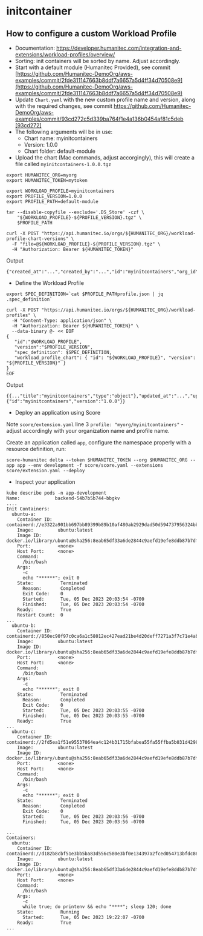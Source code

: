 # initcontainer

## How to configure a custom Workload Profile
- Documentation: https://developer.humanitec.com/integration-and-extensions/workload-profiles/overview/
- Sorting: init containers will be sorted by name. Adjust accordingly.
- Start with a default module (Humanitec Provided), see commit [https://github.com/Humanitec-DemoOrg/aws-examples/commit/2fde311147663b8ddf7a6657a5d4ff34d70508e9](https://github.com/Humanitec-DemoOrg/aws-examples/commit/2fde311147663b8ddf7a6657a5d4ff34d70508e9)
- Update `Chart.yaml` with the new custom profile name and version, along with the required changes, see commit [https://github.com/Humanitec-DemoOrg/aws-examples/commit/93cd272c5d339ba764f1e4a136b0454af81c5deb [93cd272]](https://github.com/Humanitec-DemoOrg/aws-examples/commit/012696a410ee0bccad61020640d5a11b57096b70)
- The following arguments will be in use:
    - Chart name: myinitcontainers
    - Version: 1.0.0
    - Chart folder: default-module
- Upload the chart (Mac commands, adjust accorgingly), this will create a file called `myinitcontainers-1.0.0.tgz`
```
export HUMANITEC_ORG=myorg
export HUMANITEC_TOKEN=mytoken

export WORKLOAD_PROFILE=myinitcontainers
export PROFILE_VERSION=1.0.0
export PROFILE_PATH=default-module

tar --disable-copyfile --exclude='.DS_Store' -czf \
    "${WORKLOAD_PROFILE}-${PROFILE_VERSION}.tgz" \
    $PROFILE_PATH

curl -X POST "https://api.humanitec.io/orgs/${HUMANITEC_ORG}/workload-profile-chart-versions" \
  -F "file=@${WORKLOAD_PROFILE}-${PROFILE_VERSION}.tgz" \
  -H "Authorization: Bearer ${HUMANITEC_TOKEN}"
```
Output

```
{"created_at":"...","created_by":"...","id":"myinitcontainers","org_id":"myorg","version":"1.0.0"}
```

- Define the Workload Profile
```
export SPEC_DEFINITION=`cat $PROFILE_PATHprofile.json | jq .spec_definition`

curl -X POST "https://api.humanitec.io/orgs/${HUMANITEC_ORG}/workload-profiles" \
  -H "Content-Type: application/json" \
  -H "Authorization: Bearer ${HUMANITEC_TOKEN}" \
  --data-binary @- << EOF
{
   "id":"$WORKLOAD_PROFILE",
   "version":"$PROFILE_VERSION",
   "spec_definition": $SPEC_DEFINITION,
   "workload_profile_chart": { "id": "${WORKLOAD_PROFILE}", "version": "${PROFILE_VERSION}" }
}
EOF
```
Output
```
{{..."title":"myinitcontainers","type":"object"},"updated_at":"...","updated_by":"...","version":"1.0.0","workload_profile_chart":{"id":"myinitcontainers","version":"1.0.0"}}
```

- Deploy an application using Score

Note `score/extension.yaml` line 3 `profile: "myorg/myinitcontainers"` - adjust accordingly with your organization name and profile name.

Create an application called `app`, configure the namespace properly with a resource definition, run:

`score-humanitec delta --token $HUMANITEC_TOKEN --org $HUMANITEC_ORG --app app --env development -f score/score.yaml --extensions score/extension.yaml --deploy`

- Inspect your application
```
kube describe pods -n app-development
Name:             backend-54b7b5b744-bbgkv
....
Init Containers:
  ubuntu-a:
    Container ID:  containerd://e3322a901bb697bb89399b89b10af480ab2929dad50d594737956324bb6c5030
    Image:         ubuntu:latest
    Image ID:      docker.io/library/ubuntu@sha256:8eab65df33a6de2844c9aefd19efe8ddb87b7df5e9185a4ab73af936225685bb
    Port:          <none>
    Host Port:     <none>
    Command:
      /bin/bash
    Args:
      -c
      echo "******"; exit 0
    State:          Terminated
      Reason:       Completed
      Exit Code:    0
      Started:      Tue, 05 Dec 2023 20:03:54 -0700
      Finished:     Tue, 05 Dec 2023 20:03:54 -0700
    Ready:          True
    Restart Count:  0
...
  ubuntu-b:
    Container ID:  containerd://850ec90f97c0ca6a1c58012ec427ead21be4d20deff7271a3f7c71e4ab08ef35
    Image:         ubuntu:latest
    Image ID:      docker.io/library/ubuntu@sha256:8eab65df33a6de2844c9aefd19efe8ddb87b7df5e9185a4ab73af936225685bb
    Port:          <none>
    Host Port:     <none>
    Command:
      /bin/bash
    Args:
      -c
      echo "******"; exit 0
    State:          Terminated
      Reason:       Completed
      Exit Code:    0
      Started:      Tue, 05 Dec 2023 20:03:55 -0700
      Finished:     Tue, 05 Dec 2023 20:03:55 -0700
    Ready:          True
...
  ubuntu-c:
    Container ID:  containerd://2fd5ea1f51e95537064ea4c124b31715bfabea55fa55ffba5b031d429898d90a
    Image:         ubuntu:latest
    Image ID:      docker.io/library/ubuntu@sha256:8eab65df33a6de2844c9aefd19efe8ddb87b7df5e9185a4ab73af936225685bb
    Port:          <none>
    Host Port:     <none>
    Command:
      /bin/bash
    Args:
      -c
      echo "******"; exit 0
    State:          Terminated
      Reason:       Completed
      Exit Code:    0
      Started:      Tue, 05 Dec 2023 20:03:56 -0700
      Finished:     Tue, 05 Dec 2023 20:03:56 -0700

...
Containers:
  ubuntu:
    Container ID:  containerd://d182b8cbf51e3bb5ba83d556c580e3bf0e134397a2fced054713bfdc864bfec6
    Image:         ubuntu:latest
    Image ID:      docker.io/library/ubuntu@sha256:8eab65df33a6de2844c9aefd19efe8ddb87b7df5e9185a4ab73af936225685bb
    Port:          <none>
    Host Port:     <none>
    Command:
      /bin/bash
    Args:
      -c
      while true; do printenv && echo "****"; sleep 120; done
    State:          Running
      Started:      Tue, 05 Dec 2023 19:22:07 -0700
    Ready:          True
...
  ```
